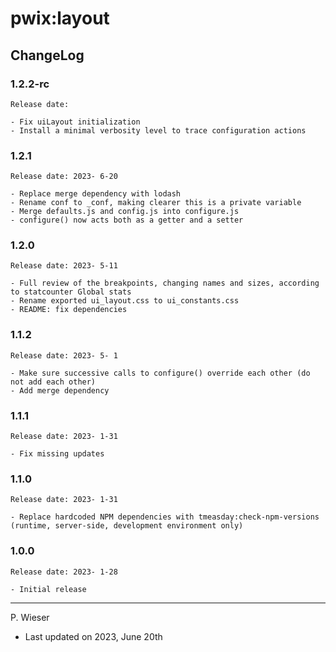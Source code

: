 # pwix:layout

## ChangeLog

### 1.2.2-rc

    Release date: 

    - Fix uiLayout initialization
    - Install a minimal verbosity level to trace configuration actions

### 1.2.1

    Release date: 2023- 6-20

    - Replace merge dependency with lodash
    - Rename conf to _conf, making clearer this is a private variable
    - Merge defaults.js and config.js into configure.js
    - configure() now acts both as a getter and a setter

### 1.2.0

    Release date: 2023- 5-11

    - Full review of the breakpoints, changing names and sizes, according to statcounter Global stats
    - Rename exported ui_layout.css to ui_constants.css
    - README: fix dependencies

### 1.1.2

    Release date: 2023- 5- 1

    - Make sure successive calls to configure() override each other (do not add each other)
    - Add merge dependency

### 1.1.1

    Release date: 2023- 1-31

    - Fix missing updates

### 1.1.0

    Release date: 2023- 1-31

    - Replace hardcoded NPM dependencies with tmeasday:check-npm-versions (runtime, server-side, development environment only)

### 1.0.0

    Release date: 2023- 1-28

    - Initial release

---
P. Wieser
- Last updated on 2023, June 20th
